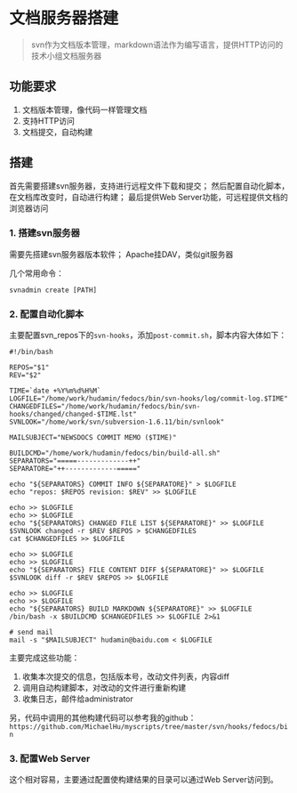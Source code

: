 # 文档服务器搭建

> svn作为文档版本管理，markdown语法作为编写语言，提供HTTP访问的技术小组文档服务器

## 功能要求

1. 文档版本管理，像代码一样管理文档
2. 支持HTTP访问
3. 文档提交，自动构建




## 搭建

首先需要搭建svn服务器，支持进行远程文件下载和提交；
然后配置自动化脚本，在文档库改变时，自动进行构建；
最后提供Web Server功能，可远程提供文档的浏览器访问



### 1. 搭建svn服务器

需要先搭建svn服务器版本软件；
Apache挂DAV，类似git服务器


几个常用命令：

    svnadmin create [PATH]






### 2. 配置自动化脚本

主要配置svn_repos下的`svn-hooks`，添加`post-commit.sh`，脚本内容大体如下：


    #!/bin/bash

    REPOS="$1"
    REV="$2"

    TIME=`date +%Y%m%d%H%M`
    LOGFILE="/home/work/hudamin/fedocs/bin/svn-hooks/log/commit-log.$TIME"
    CHANGEDFILES="/home/work/hudamin/fedocs/bin/svn-hooks/changed/changed-$TIME.lst"
    SVNLOOK="/home/work/svn/subversion-1.6.11/bin/svnlook"

    MAILSUBJECT="NEWSDOCS COMMIT MEMO ($TIME)"

    BUILDCMD="/home/work/hudamin/fedocs/bin/build-all.sh"
    SEPARATORS="=====-------------++"
    SEPARATORE="++-------------====="

    echo "${SEPARATORS} COMMIT INFO ${SEPARATORE}" > $LOGFILE
    echo "repos: $REPOS revision: $REV" >> $LOGFILE

    echo >> $LOGFILE
    echo >> $LOGFILE
    echo "${SEPARATORS} CHANGED FILE LIST ${SEPARATORE}" >> $LOGFILE
    $SVNLOOK changed -r $REV $REPOS > $CHANGEDFILES 
    cat $CHANGEDFILES >> $LOGFILE

    echo >> $LOGFILE
    echo >> $LOGFILE
    echo "${SEPARATORS} FILE CONTENT DIFF ${SEPARATORE}" >> $LOGFILE
    $SVNLOOK diff -r $REV $REPOS >> $LOGFILE

    echo >> $LOGFILE
    echo >> $LOGFILE
    echo "${SEPARATORS} BUILD MARKDOWN ${SEPARATORE}" >> $LOGFILE
    /bin/bash -x $BUILDCMD $CHANGEDFILES >> $LOGFILE 2>&1

    # send mail
    mail -s "$MAILSUBJECT" hudamin@baidu.com < $LOGFILE


主要完成这些功能：

1. 收集本次提交的信息，包括版本号，改动文件列表，内容diff
2. 调用自动构建脚本，对改动的文件进行重新构建
3. 收集日志，邮件给administrator


另，代码中调用的其他构建代码可以参考我的github：
`https://github.com/MichaelHu/myscripts/tree/master/svn/hooks/fedocs/bin`






### 3. 配置Web Server

这个相对容易，主要通过配置使构建结果的目录可以通过Web Server访问到。
